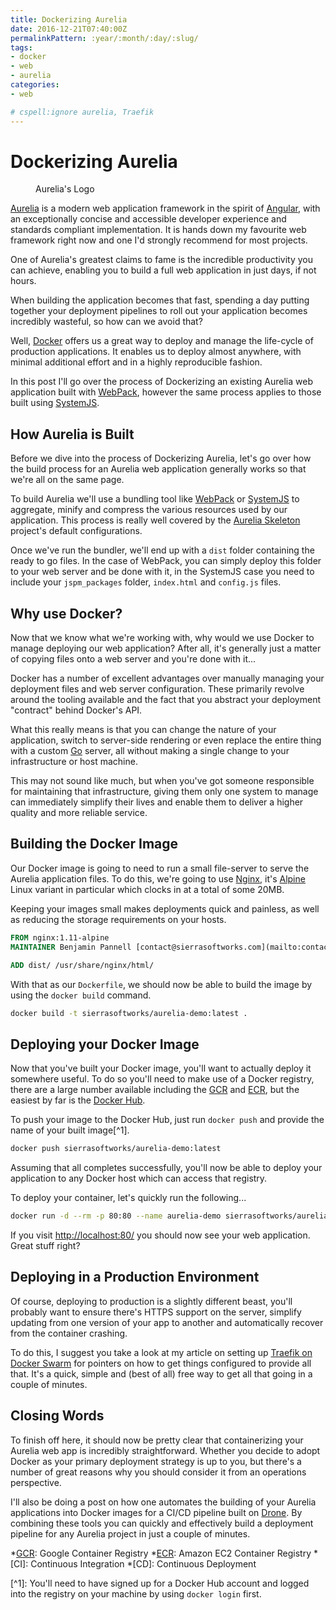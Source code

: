 ```yaml
---
title: Dockerizing Aurelia
date: 2016-12-21T07:40:00Z
permalinkPattern: :year/:month/:day/:slug/
tags:
- docker
- web
- aurelia
categories:
- web

# cspell:ignore aurelia, Traefik
---
```


# Dockerizing Aurelia

<Figure src="https://cdn.sierrasoftworks.com/blog/aurelia_logo.png" alt="Aurelia's logo">
Aurelia's Logo
</Figure>

[Aurelia](http://aurelia.io) is a modern web application framework in the spirit of [Angular](https://angularjs.org),
with an exceptionally concise and accessible developer experience and
standards compliant implementation. It is hands down my favourite web
framework right now and one I'd strongly recommend for most projects.

One of Aurelia's greatest claims to fame is the incredible productivity
you can achieve, enabling you to build a full web application in just
days, if not hours.

When building the application becomes that fast, spending a day putting
together your deployment pipelines to roll out your application becomes
incredibly wasteful, so how can we avoid that?

Well, [Docker](https://www.docker.com) offers us a great way to deploy and manage the life-cycle
of production applications. It enables us to deploy almost anywhere, with
minimal additional effort and in a highly reproducible fashion.

In this post I'll go over the process of Dockerizing an existing Aurelia
web application built with [WebPack](https://webpack.github.io/), however the same process applies to
those built using [SystemJS](https://github.com/systemjs/systemjs).

<!-- more -->

## How Aurelia is Built

Before we dive into the process of Dockerizing Aurelia, let's go over how
the build process for an Aurelia web application generally works so that
we're all on the same page.

To build Aurelia we'll use a bundling tool like [WebPack](https://webpack.github.io/) or [SystemJS](https://github.com/systemjs/systemjs)
to aggregate, minify and compress the various resources used by our application.
This process is really well covered by the [Aurelia Skeleton](https://github.com/aurelia/skeleton-navigation) project's
default configurations.

Once we've run the bundler, we'll end up with a `dist` folder containing the
ready to go files. In the case of WebPack, you can simply deploy this folder
to your web server and be done with it, in the SystemJS case you need to include
your `jspm_packages` folder, `index.html` and `config.js` files.

## Why use Docker?

Now that we know what we're working with, why would we use Docker to manage
deploying our web application? After all, it's generally just a matter of copying
files onto a web server and you're done with it...

Docker has a number of excellent advantages over manually managing your deployment
files and web server configuration. These primarily revolve around the tooling available
and the fact that you abstract your deployment "contract" behind Docker's API.

What this really means is that you can change the nature of your application, switch
to server-side rendering or even replace the entire thing with a custom [Go](https://golang.org/)
server, all without making a single change to your infrastructure or host machine.

This may not sound like much, but when you've got someone responsible for maintaining
that infrastructure, giving them only one system to manage can immediately simplify
their lives and enable them to deliver a higher quality and more reliable service.

## Building the Docker Image

Our Docker image is going to need to run a small file-server to serve the Aurelia
application files. To do this, we're going to use [Nginx](https://hub.docker.com/_/nginx/), it's [Alpine](https://alpinelinux.org/) Linux
variant in particular which clocks in at a total of some 20MB.

Keeping your images small makes deployments quick and painless, as well as reducing
the storage requirements on your hosts.

```dockerfile
FROM nginx:1.11-alpine
MAINTAINER Benjamin Pannell [contact@sierrasoftworks.com](mailto:contact@sierrasoftworks.com)

ADD dist/ /usr/share/nginx/html/
```

With that as our `Dockerfile`, we should now be able to build the image by using
the `docker build` command.

```sh
docker build -t sierrasoftworks/aurelia-demo:latest .
```

## Deploying your Docker Image

Now that you've built your Docker image, you'll want to actually deploy it somewhere
useful. To do so you'll need to make use of a Docker registry, there are a large number
available including the [GCR](https://cloud.google.com/container-registry/) and [ECR](https://aws.amazon.com/ecr/), but the easiest by far is the [Docker Hub](https://hub.docker.com/).

To push your image to the Docker Hub, just run `docker push` and provide the name of your
built image\[^1\].

```sh
docker push sierrasoftworks/aurelia-demo:latest
```

Assuming that all completes successfully, you'll now be able to deploy your application to
any Docker host which can access that registry.

To deploy your container, let's quickly run the following...

```sh
docker run -d --rm -p 80:80 --name aurelia-demo sierrasoftworks/aurelia-demo:latest
```

If you visit [http://localhost:80/](http://localhost:80/) you should now see your web application. Great stuff right?

## Deploying in a Production Environment

Of course, deploying to production is a slightly different beast, you'll probably
want to ensure there's HTTPS support on the server, simplify updating from one version
of your app to another and automatically recover from the container crashing.

To do this, I suggest you take a look at my article on setting up [Traefik on Docker Swarm](/2016/12/11/traefik-on-swarm/)
for pointers on how to get things configured to provide all that. It's a quick, simple and
(best of all) free way to get all that going in a couple of minutes.

## Closing Words

To finish off here, it should now be pretty clear that containerizing your Aurelia web
app is incredibly straightforward. Whether you decide to adopt Docker as your primary
deployment strategy is up to you, but there's a number of great reasons why you should
consider it from an operations perspective.

I'll also be doing a post on how one automates the building of your Aurelia applications
into Docker images for a CI/CD pipeline built on [Drone](https://github.com/drone/drone). By combining these tools you
can quickly and effectively build a deployment pipeline for any Aurelia project in just
a couple of minutes.

\*[GCR](https://cloud.google.com/container-registry/): Google Container Registry
\*[ECR](https://aws.amazon.com/ecr/): Amazon EC2 Container Registry
\*\[CI\]: Continuous Integration
\*\[CD\]: Continuous Deployment

\[^1\]: You'll need to have signed up for a Docker Hub account and logged into the registry
on your machine by using `docker login` first.

